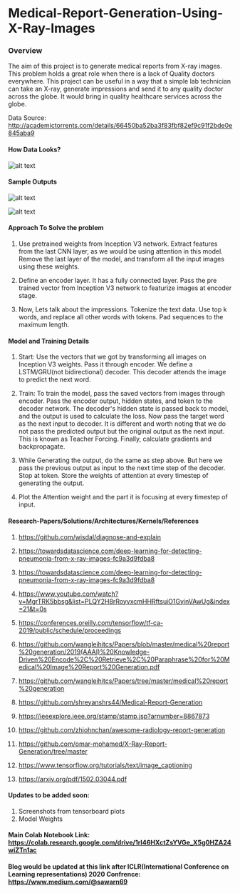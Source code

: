 # Medical-Report-Generation-Using-X-Ray-Images

### Overview
The aim of this project is to generate medical reports from X-ray images. This problem holds a great role when there is a lack of Quality doctors everywhere. This project can be useful in a way that a simple lab technician can take an X-ray, generate impressions and send it to any quality doctor across the globe. It would bring in quality healthcare services across the globe. 

Data Source: http://academictorrents.com/details/66450ba52ba3f83fbf82ef9c91f2bde0e845aba9
#### How Data Looks?
![alt text](https://github.com/sawarn69/Medical-Report-Generation-Using-X-Ray-Images/blob/master/Data_format.png)


#### Sample Outputs
![alt text](https://github.com/sawarn69/Medical-Report-Generation-Using-X-Ray-Images/blob/master/Outputs/CXR2536_IM-1049-1001_result.png)


![alt text](https://github.com/sawarn69/Medical-Report-Generation-Using-X-Ray-Images/blob/master/Outputs/CXR2689_IM-1160-1002001_result.png)



#### Approach To Solve the problem

1. Use pretrained  weights from Inception V3 network. Extract features from the last CNN layer, as we would be using attention in this model.  Remove the last layer of the model, and transform all the input images using these weights. 

2. Define an encoder layer. It has a fully connected layer. Pass the pre trained vector  from Inception V3 network to featurize images at encoder stage. 

3. Now, Lets talk about the impressions. Tokenize the text data. Use top k words, and replace all other words with <UNK> tokens.  Pad sequences to the maximum length. 

#### Model and Training Details

1.  Start: Use the vectors that we got by transforming all images on Inception V3 weights. Pass it through encoder. We define a LSTM/GRU(not bidirectional) decoder. This decoder attends the image to predict the next word. 

2.  Train: To train the model, pass the saved vectors from images through encoder. Pass the encoder output, hidden states, and <start> token to the decoder network. The decoder's hidden state is passed back to model, and the output is used to calculate the loss. Now pass the target word as the next input to decoder. It is different and worth noting that we do not pass the predicted output but the original output as the next input. This is known as Teacher Forcing. Finally, calculate gradients and backpropagate. 

3.  While Generating the output, do the same as step above. But here we pass the previous output as input to the next time step of the decoder.  Stop at <end> token. Store the weights of attention at every timestep of generating the output. 

4.  Plot the Attention weight and the part it is focusing at every timestep of input. 


#### Research-Papers/Solutions/Architectures/Kernels/References

1. https://github.com/wisdal/diagnose-and-explain

2. https://towardsdatascience.com/deep-learning-for-detecting-pneumonia-from-x-ray-images-fc9a3d9fdba8

3. https://towardsdatascience.com/deep-learning-for-detecting-pneumonia-from-x-ray-images-fc9a3d9fdba8

4. https://www.youtube.com/watch?v=MgrTRK5bbsg&list=PLQY2H8rRoyvxcmHHRftsuiO1GyinVAwUg&index=21&t=0s

5. https://conferences.oreilly.com/tensorflow/tf-ca-2019/public/schedule/proceedings

6. https://github.com/wangleihitcs/Papers/blob/master/medical%20report%20generation/2019(AAAI)%20Knowledge-Driven%20Encode%2C%20Retrieve%2C%20Paraphrase%20for%20Medical%20Image%20Report%20Generation.pdf

7. https://github.com/wangleihitcs/Papers/tree/master/medical%20report%20generation

8. https://github.com/shreyanshrs44/Medical-Report-Generation

9. https://ieeexplore.ieee.org/stamp/stamp.jsp?arnumber=8867873

10. https://github.com/zhjohnchan/awesome-radiology-report-generation

11. https://github.com/omar-mohamed/X-Ray-Report-Generation/tree/master

12. https://www.tensorflow.org/tutorials/text/image_captioning

13. https://arxiv.org/pdf/1502.03044.pdf

#### Updates to be added soon:
1. Screenshots from tensorboard plots 
2. Model Weights 
#### Main Colab Notebook Link:  https://colab.research.google.com/drive/1rI46HXctZsYVGe_X5g0HZA24wiZTn1ac
#### Blog would be updated at this link after ICLR(International Conference on Learning representations) 2020 Confrence: https://www.medium.com/@sawarn69
